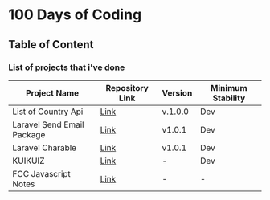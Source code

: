 # 100 Days of Coding

## Table of Content
### List of projects that i've done

| Project Name                | Repository Link                                             | Version  | Minimum Stability  |
|-----------------------------|-------------------------------------------------------------|----------|--------------------|
| List of Country Api         | [Link](https://github.com/dayCod/count-trees-api )          | v.1.0.0  | Dev                |
| Laravel Send Email Package  | [Link](https://github.com/dayCod/laravel-contact-package)   | v1.0.1   | Dev                |
| Laravel Charable            | [Link](https://github.com/dayCod/laravel-charable)          | v1.0.1   | Dev                |
| KUIKUIZ                     | [Link](https://github.com/dayCod/kui-kuiz)                  | -        | Dev                |
| FCC Javascript Notes        | [Link](https://github.com/dayCod/fcc-javascript-notes)      | -        | -                  |
